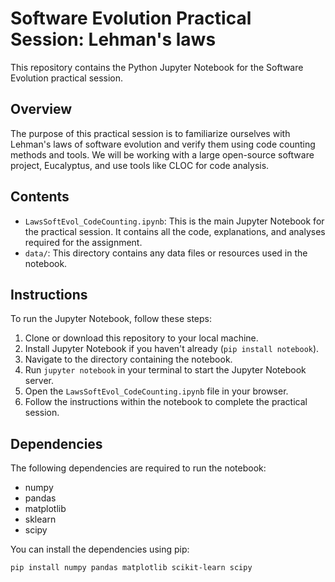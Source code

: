 # Software Evolution Practical Session: Lehman's laws

This repository contains the Python Jupyter Notebook for the Software Evolution practical session.

## Overview

The purpose of this practical session is to familiarize ourselves with Lehman's laws of software evolution and verify them using code counting methods and tools. We will be working with a large open-source software project, Eucalyptus, and use tools like CLOC for code analysis.

## Contents

- `LawsSoftEvol_CodeCounting.ipynb`: This is the main Jupyter Notebook for the practical session. It contains all the code, explanations, and analyses required for the assignment.
- `data/`: This directory contains any data files or resources used in the notebook.

## Instructions

To run the Jupyter Notebook, follow these steps:
1. Clone or download this repository to your local machine.
2. Install Jupyter Notebook if you haven't already (`pip install notebook`).
3. Navigate to the directory containing the notebook.
4. Run `jupyter notebook` in your terminal to start the Jupyter Notebook server.
5. Open the `LawsSoftEvol_CodeCounting.ipynb` file in your browser.
6. Follow the instructions within the notebook to complete the practical session.

## Dependencies

The following dependencies are required to run the notebook:
- numpy
- pandas
- matplotlib
- sklearn
- scipy

You can install the dependencies using pip:
```
pip install numpy pandas matplotlib scikit-learn scipy
```
